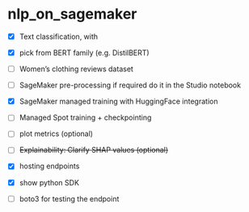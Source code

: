 # nlp_on_sagemaker

- [X] Text classification, with 
- [X] pick from BERT family (e.g. DistilBERT)
- [ ] Women’s clothing reviews dataset
- [ ] SageMaker pre-processing if required do it in the Studio notebook
- [X] SageMaker managed training with HuggingFace integration
- [ ] Managed Spot training + checkpointing
- [ ] plot metrics (optional)
- [ ] ~~Explainability: Clarify SHAP values (optional)~~
- [X] hosting endpoints
- [X] show python SDK
- [ ] boto3 for testing the endpoint

